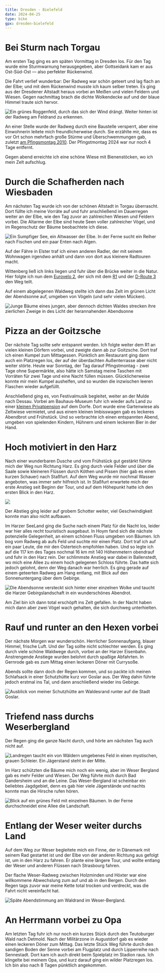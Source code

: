 ```yaml
---
title: Dresden - Bielefeld
date: 2024-04-25
type: bike
gpx: dresden-bielefeld
---
```


# Bei Sturm nach Torgau

Am ersten Tag ging es am späten Vormittag in Dresden los.
Für den Tag wurde eine Sturmwarnung herausgegeben, aber Gottseidank kam er aus Ost-Süd-Ost — also perfekter Rückenwind.

Die Fahrt verlief wunderbar: Der Radweg war schön geteert und lag flach an der Elbe; und mit dem Rückenwind musste ich kaum selber treten.
Es ging aus der Dresdener Altstadt heraus vorbei an Meißen und vielen Feldern und Wiesen.
Gegen nachmittag brach die dichte Wolkendecke auf und der blaue Himmel traute sich hervor.

![Ein grünes Roggenfeld, durch das sich der Wind drängt. Weiter hinten ist der Radweg am Feldrand zu erkennen.](@assets/bielefeld/elbe.jpg)

An einer Stelle wurde der Radweg durch eine Baustelle versperrt, aber eine Einwohnerin leitete mich freundlicherweise durch.
Sie erzählte mir, dass es vor Ort schon mehrfach große Stürme und Überschwemmungen gab,
zuletzt [am Pfingsmontag 2010](https://de.wikipedia.org/wiki/Tornado_am_Pfingstmontag). Der Pfingstmontag 2024 war nur noch 4 Tage entfernt.

Gegen abend erreichte ich eine schöne Wiese mit Bienenstöcken, wo ich mein Zelt aufschlug.

# Durch die Schafherden nach Wiesbaden

Am nächsten Tag wurde ich von der schönen Altstadt in Torgau überrascht. Dort füllte ich meine Vorräte auf
und fuhr anschließend im Dauerregen weiter an der Elbe, wie den Tag zuvor an zahlreichen Wiesen und Feldern vorbei.
Die Altarme der Elbe sind heute Seen voller zahlreicher Vögel, und im Regenschutz der Bäume beobachtete ich diese.

![Ein Sumpfiger See, ein Altwasser der Elbe. In der Ferne sucht ein Reiher nach Fischen und ein paar Enten nach Algen.](@assets/bielefeld/reiher.jpg)

Auf der Fähre in Elster traf ich einen anderen Radler, der mit seinem Wohnwagen irgendwo anhält und dann von dort aus kleinere Radtouren macht.

Wittenberg ließ ich links liegen und fuhr über die Brücke weiter in die Natur.
Hier folgte ich nun dem [Eurovelo 2](https://de.eurovelo.com/ev2), der sich mit dem [R1](https://www.europaradweg-r1.de/tourenplaner) und der [D-Route 3](https://www.radroutenplaner-deutschland.de/veraDNetz_DE.asp) den Weg teilt.

Auf einem abgelegenen Waldweg stellte ich dann das Zelt im grünen Licht der Abendsonne auf, umgeben von Vögeln (und sehr vielen Mücken).

![Junge Bäume eines jungen, aber dennoch dichten Waldes strecken ihre zierlichen Zweige in des Licht der herannahenden Abendsonne](@assets/bielefeld/blätterdach.jpg)

# Pizza an der Goitzsche

Der nächste Tag sollte sehr entspannt werden. Ich folgte weiter dem R1 an vielen kleinen Dörfern vorbei,
und zweigte dann ab zur Goitzsche. Dort traf ich einen Kumpel zum Mittagessen. Pünktlich am Restaurant ging dann auch ein Platzregen los,
der auf der überdachten Außenterrasse aber nicht weiter störte.
Heute war Sonntag, der Tag darauf Pfingstmontag - zwei Tage ohne Supermärkte,
also hätte ich Samstag meine Taschen mit Vorräten für zwei Tage und eine Nacht füllen müssen.
Glücklicherweise konnte mir mein Kumpel aushelfen, und so wurden die inzwischen leeren Flaschen wieder aufgefüllt.

Anschließend ging es, von Festivalmusik begleitet, weiter an der Mulde nach Dessau.
Vorbei am Bauhaus-Museum fuhr ich wieder aufs Land zu einer [kleinen Privatpension](http://www.kuehnauer-see.de/) auf dem Dorfe.
Dort wurde eine Gartenwiese als Zeltwiese vermietet, und aus einem kleinen Imbisswagen gab es leckeres Abendbrot und Frühstück.
Und so verbrachte ich einen entspannten Abend, umgeben von spielenden Kindern, Hühnern und einem leckeren Bier in der Hand.

# Hoch motiviert in den Harz

Nach einer wunderbaren Dusche und vom Frühstück gut gestärkt führte mich der Weg nun Richtung Harz.
Es ging durch viele Felder und über die Saale sowie kleineren Flüssen durch Köthen und Pissen (hier gab es einen kurzen Schauer) nach Staßfurt.
Auf dem Weg wurde mir nochmal Wasser angeboten, was immer sehr hilfreich ist.
In Staßfurt erwartete mich der erste Anstieg seit Beginn der Tour, und auf dem Höhepunkt hatte ich den ersten Blick in den Harz.

![](@assets/bielefeld/harzblick.jpg)

Der Abstieg ging leider auf grobem Schotter weiter, viel Geschwindigkeit konnte man also nicht aufbauen.

Im Harzer SeeLand ging die Suche nach einem Platz für die Nacht los, leider war hier alles recht touristisch ausgebaut.
In Hoym fand sich die nächste potenzielle Gelegenheit, an einem schönen Fluss umgeben von Bäumen.
Ich bog vom Radweg ab aufs Feld und suchte mir einen Platz. Dort traf ich auf ein paar Leute, die mir den Osterteich empfohlen haben.
Und so legte ich auf die 117 km des Tages nochmal 16 km mit 140 Höhenmetern obendrauf und fuhr in den Harz rein.
Der schlimmste Anstieg war dabei in Ballenstedt, wo mich eine Allee zu einem hoch gelegenen Schloss führte.
Das hatte sich jedoch gelohnt, denn der Weg danach war herrlich. Es ging gerade auf einem geteerten Radweg am Hang entlang,
mit Blick auf den Sonnenuntergang über dem Gebirge.

![Die Abendsonne versteckt sich hinter einer einzelnen Wolke und taucht die Harzer Gebirgslandschaft in ein wunderschönes Abendrot.](@assets/bielefeld/sonnenuntergang.jpg)

Am Ziel bin ich dann total erschöpft ins Zelt gefallen. In der Nacht haben mich dann aber zwei Vögel wach gehalten, die sich durchweg unterhielten.

# Rauf und runter an den Hexen vorbei

Der nächste Morgen war wunderschön. Herrlicher Sonnenaufgang, blauer Himmel, frische Luft.
Und der Tag sollte nicht schlechter werden. Es ging durch viele schöne Waldwege durch, vorbei an der Harzer Eisenbahn.
Anstrengende Anstiege wurden belohnt durch spaßige Abfahrten. In Gernrode gab es zum Mittag einen leckeren Döner mit Currysoße.

Abends sollte dann doch der Regen kommen, und so packte ich meinen Schlafsack in einer Schutzhütte kurz vor Goslar aus.
Der Weg dahin führte jedoch erstmal ins Tal, und dann anschließend wieder ins Gebirge.

![Ausblick von meiner Schutzhütte am Waldesrand runter auf die Stadt Goslar.](@assets/bielefeld/goslar.jpg)

# Triefend nass durchs Weserbergland

Der Regen ging die ganze Nacht durch, und hörte am nächsten Tag auch nicht auf.

![Landregen taucht ein von Wäldern umgebenes Feld in einen mystischen, grauen Schleier. Ein Jägerstand steht in der Mitte.](@assets/bielefeld/harz_regen.jpg)

Im Harz schützten die Bäume mich noch ein wenig, aber im Weser Bergland gab es mehr Felder und Wiesen.
Der Weg führte mich durch Bad Gandersheim und an die Leine. Das Weser-Bergland ist scheinbar ein beliebtes Jagdgebiet,
denn es gab hier viele Jägerstände und nachts konnte man die Hirsche rufen hören.

![Blick auf ein grünes Feld mit einzelnen Bäumen. In der Ferne durchschneidet eine Allee die Landschaft.](@assets/bielefeld/weser_bergland.jpg)

# Entlang der Weser weiter durchs Land

Auf dem Weg zur Weser begleitete mich ein Finne, der in Dänemark mit seinem Rad gestartet ist und der Elbe von der anderen Richtung aus gefolgt ist,
um in den Harz zu fahren. Er plante eine längere Tour, und wollte entlang der Weser und anderen Flüssen nach Strasbourg fahren.

Der flache Weser-Radweg zwischen Holzminden und Höxter war eine willkommene Abwechslung zum auf und ab in den Bergen.
Durch den Regen tags zuvor war meine Kette total trocken und verdreckt, was die Fahrt nicht vereinfacht hat.

![Späte Abendstimmung am Waldrand im Weser-Bergland.](@assets/bielefeld/weser_bergland_sonnenuntergang.jpg)

# An Herrmann vorbei zu Opa

Am letzten Tag fuhr ich nur noch ein kurzes Stück durch den Teutoburger Wald nach Detmold.
Nach der Militärzone in Augustdorf gab es wieder einen leckeren Döner zum Mittag.
Das letzte Stück Weg führte durch den sandigen Boden der Senne vorbei am Flugplatz und durch Lipperreihe nach Sennestadt.
Dort kam ich auch direkt beim Spielplatz im Stadion raus.
Ich klingelte bei meinem Opa, und kurz darauf ging ein wilder Platzregen los. Ich bin also nach 8 Tagen pünktlich angekommen.
